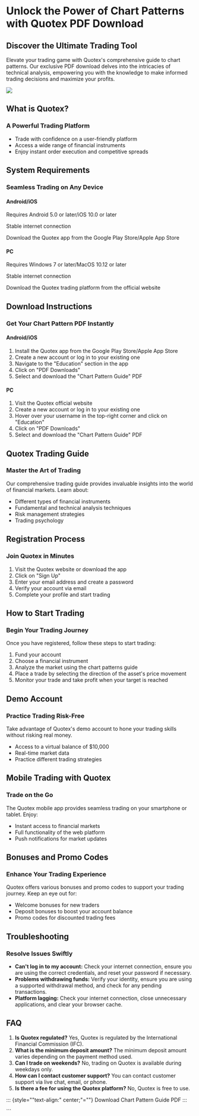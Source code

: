 # Unlock the Power of Chart Patterns with Quotex PDF Download

## Discover the Ultimate Trading Tool

Elevate your trading game with Quotex\'s comprehensive guide to chart
patterns. Our exclusive PDF download delves into the intricacies of
technical analysis, empowering you with the knowledge to make informed
trading decisions and maximize your profits.

[![](https://static.quotex.io/files/4_en/300_250.jpg)](https://traff.sbs/brokerqxlid)

## What is Quotex?

### A Powerful Trading Platform

-   Trade with confidence on a user-friendly platform
-   Access a wide range of financial instruments
-   Enjoy instant order execution and competitive spreads

## System Requirements

### Seamless Trading on Any Device

#### Android/iOS

Requires Android 5.0 or later/iOS 10.0 or later

Stable internet connection

Download the Quotex app from the Google Play Store/Apple App Store

#### PC

Requires Windows 7 or later/MacOS 10.12 or later

Stable internet connection

Download the Quotex trading platform from the official website

## Download Instructions

### Get Your Chart Pattern PDF Instantly

#### Android/iOS

1.  Install the Quotex app from the Google Play Store/Apple App Store
2.  Create a new account or log in to your existing one
3.  Navigate to the "Education" section in the app
4.  Click on "PDF Downloads"
5.  Select and download the "Chart Pattern Guide" PDF

#### PC

1.  Visit the Quotex official website
2.  Create a new account or log in to your existing one
3.  Hover over your username in the top-right corner and click on
    "Education"
4.  Click on "PDF Downloads"
5.  Select and download the "Chart Pattern Guide" PDF

## Quotex Trading Guide

### Master the Art of Trading

Our comprehensive trading guide provides invaluable insights into the
world of financial markets. Learn about:

-   Different types of financial instruments
-   Fundamental and technical analysis techniques
-   Risk management strategies
-   Trading psychology

## Registration Process

### Join Quotex in Minutes

1.  Visit the Quotex website or download the app
2.  Click on "Sign Up"
3.  Enter your email address and create a password
4.  Verify your account via email
5.  Complete your profile and start trading

## How to Start Trading

### Begin Your Trading Journey

Once you have registered, follow these steps to start trading:

1.  Fund your account
2.  Choose a financial instrument
3.  Analyze the market using the chart patterns guide
4.  Place a trade by selecting the direction of the asset\'s price
    movement
5.  Monitor your trade and take profit when your target is reached

## Demo Account

### Practice Trading Risk-Free

Take advantage of Quotex\'s demo account to hone your trading skills
without risking real money.

-   Access to a virtual balance of \$10,000
-   Real-time market data
-   Practice different trading strategies

## Mobile Trading with Quotex

### Trade on the Go

The Quotex mobile app provides seamless trading on your smartphone or
tablet. Enjoy:

-   Instant access to financial markets
-   Full functionality of the web platform
-   Push notifications for market updates

## Bonuses and Promo Codes

### Enhance Your Trading Experience

Quotex offers various bonuses and promo codes to support your trading
journey. Keep an eye out for:

-   Welcome bonuses for new traders
-   Deposit bonuses to boost your account balance
-   Promo codes for discounted trading fees

## Troubleshooting

### Resolve Issues Swiftly

-   **Can\'t log in to my account:** Check your internet connection,
    ensure you are using the correct credentials, and reset your
    password if necessary.
-   **Problems withdrawing funds:** Verify your identity, ensure you are
    using a supported withdrawal method, and check for any pending
    transactions.
-   **Platform lagging:** Check your internet connection, close
    unnecessary applications, and clear your browser cache.

## FAQ

1.  **Is Quotex regulated?** Yes, Quotex is regulated by the
    International Financial Commission (IFC).
2.  **What is the minimum deposit amount?** The minimum deposit amount
    varies depending on the payment method used.
3.  **Can I trade on weekends?** No, trading on Quotex is available
    during weekdays only.
4.  **How can I contact customer support?** You can contact customer
    support via live chat, email, or phone.
5.  **Is there a fee for using the Quotex platform?** No, Quotex is free
    to use.

::: {style=""text-align:" center;"=""}
Download Chart Pattern Guide PDF
:::

\`\`\`

